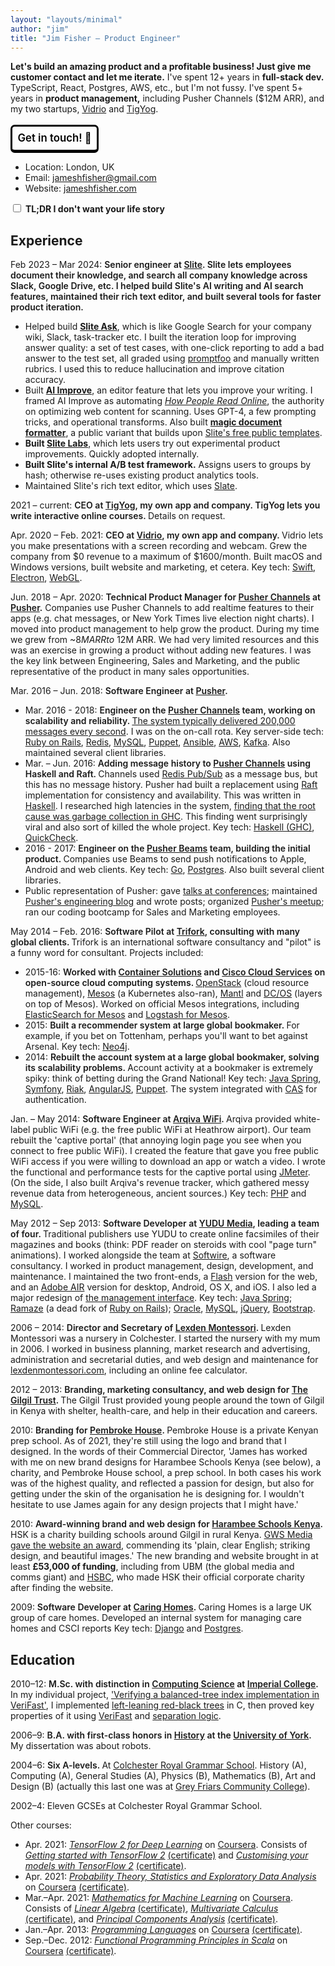 ```yaml
---
layout: "layouts/minimal"
author: "jim"
title: "Jim Fisher – Product Engineer"
---
```


<style>
  .summary {
    font-weight: 600;
  }

  .hide-details .details {
    display: none;
  }

  .hide-details .summary {
    font-weight: normal;
  }
</style>

**Let's build an amazing product and a profitable business!
Just give me customer contact and let me iterate.**
I've spent 12+ years in **full-stack dev.**
TypeScript, React, Postgres, AWS, etc.,
but I'm not fussy.
I've spent 5+ years in **product management,**
including Pusher Channels ($12M ARR),
and my two startups, [Vidrio](https://vidrio.netlify.app/) and [TigYog](https://tigyog.app/).

<div class="noprint" style="margin: 2em auto;">
  <a href="mailto:jameshfisher+work@gmail.com?subject=Let%27s%20build%20an%20amazing%20product%21&body=Hey%20Jim%2C%0A%0A" style="text-decoration: none; color: black; padding: 0.5em; border-radius: 0.4em; border: 3px solid black; border-bottom-width: 5px; font-size: 1.2em; font-weight: 600;">Get in touch! 👋</a>
</div>

* Location: London, UK
* Email: [jameshfisher@gmail.com](mailto:jameshfisher@gmail.com)
* Website: [jameshfisher.com](https://jameshfisher.com)

<div class="noprint">
  <form autocomplete>
    <label>
      <input type="checkbox" name="hidedetails" onchange="document.body.classList.toggle('hide-details', this.checked)"/>
      <strong>TL;DR I don't want your life story</strong>
    </label>
  </form>
</div>

## Experience

<span class="details">Feb </span>2023 – Mar 2024:
<span class="summary">
Senior engineer at [Slite](https://slite.com/).
Slite lets employees document their knowledge, and search all company knowledge across Slack, Google Drive, etc.
I helped build Slite's AI writing and AI search features, maintained their rich text editor, and built several tools for faster product iteration.
</span>

<div class="details">

* Helped build **[Slite Ask](https://slite.com/ask)**, which is like Google Search for your company wiki, Slack, task-tracker etc. I built the iteration loop for improving answer quality: a set of test cases, with one-click reporting to add a bad answer to the test set, all graded using [promptfoo](https://github.com/promptfoo/promptfoo) and manually written rubrics. I used this to reduce hallucination and improve citation accuracy.
* Built **[AI Improve](https://slite.slite.page/p/JHQ7KXTnDXHdZQ)**, an editor feature that lets you improve your writing. I framed AI Improve as automating [_How People Read Online_](https://www.nngroup.com/articles/how-people-read-online/), the authority on optimizing web content for scanning. Uses GPT-4, a few prompting tricks, and operational transforms. Also built **[magic document formatter](https://slite.com/micro-apps/document-formatter/)**, a public variant that builds upon [Slite's free public templates](https://slite.com/templates).
* **Built [Slite Labs](https://www.linkedin.com/posts/christophepasquier_introducing-slite-labs-for-years-activity-7141337040926756864-SMSw/)**, which lets users try out experimental product improvements. Quickly adopted internally.
* **Built Slite's internal A/B test framework.** Assigns users to groups by hash; otherwise re-uses existing product analytics tools.
* Maintained Slite's rich text editor, which uses [Slate](https://docs.slatejs.org/).

</div>

2021 – current:
<span class="summary">
CEO at [TigYog](https://tigyog.app/), my own app and company.
TigYog lets you write interactive online courses.
</span>
<span class="details">
Details on request.
</span>

<span class="details">Apr. </span>2020 – <span class="details">Feb. </span>2021:
<span class="summary">
CEO at [Vidrio](https://vidrio.netlify.app/),
my own app and company.
</span>
Vidrio lets you make presentations with a screen recording and webcam.
Grew the company from $0 revenue to a maximum of $1600/month.
<span class="details">
Built macOS and Windows versions,
built website and marketing,
et cetera.
Key tech:
[Swift](https://www.swift.org/),
[Electron](https://www.electronjs.org/),
[WebGL](https://en.wikipedia.org/wiki/WebGL).
</span>

<span class="details">Jun. </span>2018 – <span class="details">Apr. </span>2020:
<span class="summary">Technical Product Manager for [Pusher Channels](https://pusher.com/channels)
at [Pusher](https://pusher.com/).</span>
Companies use Pusher Channels to add realtime features to their apps
(e.g. chat messages, or New York Times live election night charts).
I moved into product management
to help grow the product.
During my time we grew from ~$8M ARR to ~$12M ARR.
<span class="details">
We had very limited resources and this was
an exercise in growing a product without adding new features.
I was the key link between Engineering, Sales and Marketing,
and the public representative of the product in many sales opportunities.
</span>

<span class="details">Mar. </span>2016 – <span class="details">Jun. </span>2018:
<span class="summary">
Software Engineer at [Pusher](https://pusher.com/).
</span>

* <span class="details">Mar. </span>2016 - 2018:
  <span class="summary">
  Engineer on the [Pusher Channels](https://pusher.com/channels) team,
  working on scalability and reliability.
  </span>
  <span class="details">
  [The system typically delivered 200,000 messages every second](https://making.pusher.com/how-pusher-channels-has-delivered-10000000000000-messages/).
  I was on the on-call rota.
  Key server-side tech:
  [Ruby on Rails](https://rubyonrails.org/),
  [Redis](https://redis.io/),
  [MySQL](https://en.wikipedia.org/wiki/MySQL),
  [Puppet](https://puppet.com/),
  [Ansible](https://www.ansible.com/),
  [AWS](https://aws.amazon.com/),
  [Kafka](https://kafka.apache.org/).
  Also maintained several client libraries.
  </span>
* <span class="details">Mar. – Jun. </span>2016:
  <span class="summary">
  Adding message history to [Pusher Channels](https://pusher.com/channels)
  using Haskell and Raft.
  </span>
  <span class="details">
  Channels used [Redis Pub/Sub](https://redis.io/topics/pubsub) as a message bus,
  but this has no message history.
  Pusher had built a replacement
  using [Raft](https://raft.github.io/) implementation for consistency and availability.
  This was written in [Haskell](https://www.haskell.org/).
  I researched high latencies in the system,
  [finding that the root cause was garbage collection in GHC](https://making.pusher.com/latency-working-set-ghc-gc-pick-two/).
  This finding went surprisingly viral
  and also sort of killed the whole project.
  Key tech:
  [Haskell (GHC)](https://www.haskell.org/),
  [QuickCheck](https://en.wikipedia.org/wiki/QuickCheck).
  </span>
* 2016 - 2017:
  <span class="summary">
  Engineer on the [Pusher Beams](https://pusher.com/beams) team,
  building the initial product.
  </span>
  <span class="details">
  Companies use Beams to send push notifications
  to Apple, Android and web clients.
  Key tech:
  [Go](https://go.dev/),
  [Postgres](https://www.postgresql.org/).
  Also built several client libraries.
  </span>
* Public representation of Pusher:
  gave [talks at conferences](/speaking);
  maintained [Pusher's engineering blog](https://making.pusher.com/)
  and wrote posts;
  organized [Pusher's meetup](https://www.meetup.com/the-realtime-guild/);
  ran our coding bootcamp for Sales and Marketing employees.

<span class="details">May </span>2014 – <span class="details">Feb. </span>2016:
<span class="summary">
Software Pilot at [Trifork](http://www.trifork.com/),
consulting with many global clients.
</span>
Trifork is an international software consultancy
and "pilot" is a funny word for consultant.
Projects included:

* 2015-16:
  <span class="summary">
  Worked with [Container Solutions](https://www.container-solutions.com/)
  and [Cisco Cloud Services](https://www.cisco.com/c/en_uk/solutions/cloud/index.html)
  on open-source cloud computing systems.
  </span>
  <span class="details">
  [OpenStack](https://www.openstack.org/) (cloud resource management),
  [Mesos](https://mesos.apache.org/) (a Kubernetes also-ran),
  [Mantl](https://github.com/mantl/mantl) and
  [DC/OS](https://dcos.io/) (layers on top of Mesos).
  Worked on official Mesos integrations, including
  [ElasticSearch for Mesos](https://github.com/mesos/elasticsearch) and
  [Logstash for Mesos](https://github.com/mesos/logstash).
  </span>
* 2015:
  <span class="summary">
  Built a recommender system at large global bookmaker.
  </span>
  <span class="details">
  For example, if you bet on Tottenham,
  perhaps you'll want to bet against Arsenal.
  Key tech:
  [Neo4j](https://neo4j.com/).
  </span>
* 2014:
  <span class="summary">
  Rebuilt the account system at a large global bookmaker,
  solving its scalability problems.
  </span>
  <span class="details">
  Account activity at a bookmaker is extremely spiky:
  think of betting during the Grand National!
  Key tech:
  [Java Spring](https://en.wikipedia.org/wiki/Spring_Framework),
  [Symfony](https://symfony.com/),
  [Riak](https://riak.com/riak/),
  [AngularJS](https://angularjs.org/),
  [Puppet](https://puppet.com/).
  The system integrated with [CAS](https://www.apereo.org/projects/cas) for authentication.
  </span>


<span class="details">Jan. – May </span>2014:
<span class="summary">
Software Engineer at [Arqiva WiFi](https://web.archive.org/web/20140326072920/http://arqivawifi.com/internet-access-wireless-services-providers/).
</span>
<span class="details">
Arqiva provided white-label public WiFi (e.g. the free public WiFi at Heathrow airport).
Our team rebuilt the 'captive portal'
(that annoying login page you see when you connect to free public WiFi).
I created the feature that gave you free public WiFi access
if you were willing to download an app or watch a video.
I wrote the functional and performance tests for the captive portal using [JMeter](https://jmeter.apache.org/).
(On the side,
I also built Arqiva's revenue tracker,
which gathered messy revenue data from heterogeneous, ancient sources.)
Key tech:
[PHP](https://www.php.net/) and
[MySQL](https://en.wikipedia.org/wiki/MySQL).
</span>

<span class="details">May </span>2012 – <span class="details">Sep </span>2013:
<span class="summary">
Software Developer at [YUDU Media](https://www.yudu.com/),
leading a team of four.
</span>
<span class="details">
Traditional publishers use YUDU to create online facsimiles of their magazines and books
(think: PDF reader on steroids with cool "page turn" animations).
I worked alongside the team at [Softwire](https://www.softwire.com/),
a software consultancy.
I worked in product management, design, development, and maintenance.
I maintained the two front-ends,
a [Flash](https://en.wikipedia.org/wiki/Adobe_Flash) version for the web,
and an [Adobe AIR](https://en.wikipedia.org/wiki/Adobe_AIR) version for desktop, Android, OS X, and iOS.
I also led a major redesign of [the management interface](https://publisher.yudu.com/).
Key tech:
[Java Spring](https://en.wikipedia.org/wiki/Spring_Framework);
[Ramaze](https://github.com/Ramaze/ramaze) (a dead fork of [Ruby on Rails](https://en.wikipedia.org/wiki/Ruby_on_Rails));
[Oracle](https://en.wikipedia.org/wiki/Oracle_Database),
[MySQL](https://en.wikipedia.org/wiki/MySQL),
[jQuery](https://jquery.com/),
[Bootstrap](https://getbootstrap.com/).
</span>

2006 – 2014:
<span class="summary">
Director and Secretary of [Lexden Montessori](https://web.archive.org/web/20210306074024/https://lexdenmontessori.com/).
</span>
<span class="details">
Lexden Montessori was a nursery in Colchester.
I started the nursery with my mum in 2006.
I worked in business planning,
market research and advertising,
administration and secretarial duties,
and web design and maintenance for [lexdenmontessori.com](https://web.archive.org/web/20210306074024/https://lexdenmontessori.com/),
including an online fee calculator.
</span>

2012 – 2013:
<span class="summary">
Branding, marketing consultancy, and web design
for [The Gilgil Trust](https://web.archive.org/web/20130602133801/http://www.gilgiltrust.org.uk/whatwedo.php).
</span>
<span class="details">
The Gilgil Trust provided young people around the town of Gilgil in Kenya
with shelter, health-care, and help in their education and careers.
</span>

2010:
<span class="summary">
Branding for [Pembroke House](https://pembrokehouse.sc.ke/).
</span>
<span class="details">
Pembroke House is a private Kenyan prep school.
As of 2021, they're still using the logo and brand that I designed.
In the words of their Commercial Director,
'James has worked with me on new brand designs
for Harambee Schools Kenya (see below), a charity,
and Pembroke House school, a prep school.
In both cases his work was of the highest quality,
and reflected a passion for design,
but also for getting under the skin of the organisation he is designing for.
I wouldn't hesitate to use James again for any design projects that I might have.'
</span>

2010:
<span class="summary">
Award-winning brand and web design for [Harambee Schools Kenya](https://web.archive.org/web/20120723045033/http://www.hsk.org.uk/).
</span>
<span class="details">
HSK is a charity building schools around Gilgil in rural Kenya.
[GWS Media gave the website an award](https://web.archive.org/web/20120628010313/http://onlinemarketing.gwsmedia.com/2010/11/2nd-objective-of-charity-website-design.html),
commending its 'plain, clear English; striking design, and beautiful images.'
The new branding and website brought in at least **£53,000 of funding**,
including from UBM (the global media and comms giant)
and [HSBC](https://www.hsbc.co.uk/), who made HSK their official corporate charity after finding the website.
</span>

2009:
<span class="summary">
Software Developer at [Caring Homes](https://www.caringhomes.org/).
</span>
<span class="details">
Caring Homes is a large UK group of care homes.
Developed an internal system
for managing care homes and CSCI reports
Key tech:
[Django](https://www.djangoproject.com/)
and [Postgres](https://www.postgresql.org/).
</span>

## Education

2010–12:
<span class="summary">
M.Sc. with distinction
in [Computing Science](https://www.imperial.ac.uk/study/pg/computing/computing/)
at [Imperial College](https://www.imperial.ac.uk/).
</span>
<span class="details">
In my individual project,
['Verifying a balanced-tree index implementation in VeriFast'](https://jameshfisher.github.io/presentation/pres.html),
I implemented [left-leaning red-black trees](https://en.wikipedia.org/wiki/Left-leaning_red%E2%80%93black_tree)
in C,
then proved key properties of it using [VeriFast](https://people.cs.kuleuven.be/~bart.jacobs/verifast/)
and [separation logic](https://en.wikipedia.org/wiki/Separation_logic).
</span>

2006–9:
<span class="summary">
B.A. with first-class honors
in [History](https://www.york.ac.uk/history/undergraduate/)
at the [University of York](https://www.york.ac.uk/).
</span>
<span class="details">
My dissertation was about robots.
</span>

2004–6:
<span class="summary">
Six A-levels.
</span>
<span class="details">
At [Colchester Royal Grammar School](https://www.crgs.co.uk/).
History (A),
Computing (A),
General Studies (A),
Physics (B),
Mathematics (B),
Art and Design (B)
(actually this last one was at
[Grey Friars Community College](https://web.archive.org/web/20070301140932/http://colchesteracc.essexcc.gov.uk/)).</span>

<p class="details">
  2002–4: Eleven GCSEs at Colchester Royal Grammar School.
</p>

Other courses:

* <span class="details">Apr. </span>2021:
  [_TensorFlow 2 for Deep Learning_](https://www.coursera.org/specializations/tensorflow2-deeplearning)
  on [Coursera](https://www.coursera.org/).
  <span class="details">
  Consists of
  [_Getting started with TensorFlow 2_](https://www.coursera.org/learn/getting-started-with-tensor-flow2)<span class="noprint"> [(certificate)](/assets/certificates/2021_coursera_getting_started_with_tensorflow_2.pdf)</span>
  and
  [_Customising your models with TensorFlow 2_](https://www.coursera.org/learn/customising-models-tensorflow2)<span class="noprint"> [(certificate)](/assets/certificates/2021_coursera_customizing_your_models_with_tensorflow_2.pdf)</a></span>.
* <span class="details">Apr. </span>2021:
  [_Probability Theory, Statistics and Exploratory Data Analysis_](https://www.coursera.org/learn/probability-theory-statistics)
  on [Coursera](https://www.coursera.org/)<span class="noprint"> [(certificate)](/assets/certificates/2021_coursera_probability_theory.pdf)</span>.
* <span class="details">Mar.–Apr. </span>2021:
  [_Mathematics for Machine Learning_](https://www.coursera.org/specializations/mathematics-machine-learning)
  on [Coursera](https://www.coursera.org/).
  <span class="details">
  Consists of
  [_Linear Algebra_](https://www.coursera.org/learn/linear-algebra-machine-learning)<span class="noprint"> [(certificate)](/assets/certificates/2021_coursera_mathematics_for_machine_learning_linear_algebra.pdf)</span>,
  [_Multivariate Calculus_](https://www.coursera.org/learn/multivariate-calculus-machine-learning)<span class="noprint"> [(certificate)](/assets/certificates/2021_coursera_mathematics_for_machine_learning_multivariate_calculus.pdf)</span>, and
  [_Principal Components Analysis_](https://www.coursera.org/learn/pca-machine-learning)<span class="noprint"> [(certificate)](/assets/certificates/2021_coursera_mathematics_for_machine_learning_pca.pdf)<span>.
  </span>
* <span class="details">Jan.–Apr. </span>2013:
  [_Programming Languages_](https://www.coursera.org/learn/programming-languages)
  on [Coursera](https://www.coursera.org/)<span class="noprint"> [(certificate)](/assets/certificates/2013_coursera_proglang.pdf)</span>.
* <span class="details">Sep.–Dec. </span>2012:
  [_Functional Programming Principles in Scala_](https://www.coursera.org/learn/scala-functional-programming)
  on [Coursera](https://www.coursera.org/)<span class="noprint"> [(certificate)](/assets/certificates/2012_coursera_scala.pdf)</span>.
